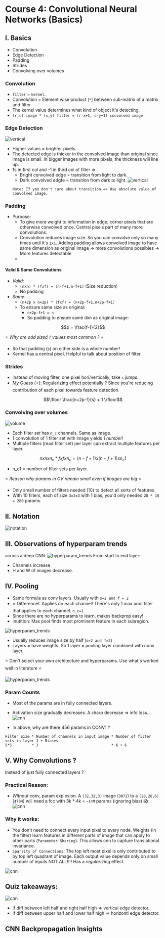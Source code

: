 # Course 4: Convolutional Neural Networks (Basics)

## I. Basics
- Convolution
- Edge Detection
- Padding
- Strides
- Convolving over volumes

### Convolution
- `filter` = `kernel`.
- Convolution = Element wise product (`*`) between sub-matrix of a matrix and filter.
- The kernel value determines what kind of object it's detecting. 
- `(r,c) image * (x,y) filter = (r-x+1, c-y+1) convolved image`
### Edge Detection
![vertical](../week1_basics/images/1_vertical_edge.png)
- Higher values = brighter pixels.
- The detected edge is thicker in the convolved image than original since image is small. 
In bigger images with more pixels, the thickness will line up. 
- 1s in first col and -1 in third col of filter =>
  - Bright convolved edge = transition from light to dark.
  - Dark convolved edgfe = transition from dark to light.
  ![vertical](../week1_basics/images/2_transitions.png)
  ```
  Note: If you don't care about transition => Use absolute value of convolved image.
  ```
### Padding
- Purpose: 
  - To give more weight to information in edge, corner pixels that are otherwise convolved once. Central pixels part of many 
  more convolutions. 
  - Convolution reduces image size. So you can convolve only so many times until it's `1x1`. Adding padding allows convolved image to have 
  same dimension as original image => more convolutions possibles => More features detectable. 
  - 
#### Valid & Same Convolutions
- *Valid*: 
  - `(nxn) * (fxf) = (n-f+1,n-f+1)` (Size reduction)
  - No padding
- *Same*: 
  - `(n+2p x n+2p) * (fxf) = (n+2p-f+1,n+2p-f+1)`
  - To ensure same size as original:
    - `n+2p-f+1 = n`
    - So padding to ensure same dim as original image: 
```math
p = \frac{f-1}{2}
```
:star: *Why are odd sized `f` values most common ?* :star:
- So that padding (`p`) on either side is a whole number!
- Kernel has a central pixel. Helpful to talk about position of filter. 

### Strides
- Instead of moving filter, one pixel hori/vertically, take `s` jumps. 
- *My Guess* (:star:): Regularizing effect potentially ? Since you're reducing contribution of each pixel towards feature detection.
```math
\lfloor \frac{n+2p-f}{s} + 1  \rfloor
```

### Convolving over volumes
 ![volume](../week1_basics/images/3_volume.png)
 
- Each filter *set* has `n_c` channels. Same as image. 
- 1 convolution of 1 filter set with image yields *1 number*!
- Multiple filters (read filter set) per layer can extract multiple features per layer. 

```math
n x n x n_c * f x f x n_c = (n -f + 1) x (n -f + 1) x n_c1
```
- n_c1 = number of filter sets per layer. 

:star: *Reason why params in CV remain small even if images are big* :star:
- Only small number of filters needed (10) to detect all sorts of features.  
- With 10 filters, each of size `3x3x3` with 1 bias, you'd only needed `28 * 10 = 280` params. 


## II. Notation
 ![notation](../week1_basics/images/4_notation.png)
 
## III. Observations of hyperparam trends
across a deep CNN. 
 ![hyperparam_trends](../week1_basics/images/5_param_trends.png)
From start to end layer:
- Channels increase
- H and W of images decrease.

## IV. Pooling
- Same formula as conv layers. Usually with `s=2 and f = 2`
- :star: Difference!: Applies on each channel! There's only 1 max pool filter that applies to each channel. `n_c=1` 
- Since there are no hyperparams to learn, makes backprop easy!
- Inutition: Max pool finds most prominent feature in each subregion. 

 ![hyperparam_trends](../week1_basics/images/6_max_pooling.png)
- Usually reduces image size by half (`s=2 and f=2`)
- Layers = have weights. So 1 layer = pooling layer combined with conv layer. 

:star: Don't select your own architecture and hyperparams. Use what's worked well in literature :star:

 ![hyperparam_trends](../week1_basics/images/7_full_cnn_arch.png)
 
### Param Counts
- Most of the params are in fully connected layers. 
- Activation size gradually decreases. A sharp decrease => info loss. 
 ![cnn](../week1_basics/images/8_param_counts.png)


 - In above, why are there 456 params in CONV1 ?
```
Filter Size * Number of channels in input image * Number of filter sets in layer 1 + Biases
5*5         * 3                                 * 6 + 6
```

## V. Why Convolutions ?
Instead of just fully connected layers ?

### Practical Reason:
- *Without* conv, param explosion. A `(32,32,3)` image (`3072`) to a `(28,28,6)` (`4704`) will need a fcc with 3k * 4k = 
`~14M` params (ignoring bias) :scream:
 ![cnn](../week1_basics/images/10_why_conv.png)

### Why it works:
- You don't need to connect every input pixel to every node. Weights (in the filter) learn features in different parts
of image that can apply to other parts (`Parameter Sharing`). This allows cnn to capture translational invariance. 
- `Sparsity of Connections`: The top left most pixel is only contributed to by top left quadrant of image. Each output
value depends only on small number of inputs NOT ALL!!!! Has a *regularizing* effect. 


 ![cnn](../week1_basics/images/9_why_conv.png)
 
## Quiz takeaways:
![cnn](../week1_basics/images/11_vertical_edge_detector.png)
 - If diff between left half and right half high => vertical edge detector. 
 - If diff between upper half and lower half high => horizontl edge detector. 

## CNN Backpropagation Insights
